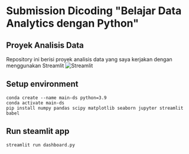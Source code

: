# Submission Dicoding "Belajar Data Analytics dengan Python"
## Proyek Analisis Data
Repository ini berisi proyek analisis data yang saya kerjakan dengan menggunakan Streamlit ![Streamlit](https://vectorseek.com/wp-content/uploads/2023/08/Streamlit-Logo-Vector.svg-.png)

## Setup environment
```
conda create --name main-ds python=3.9
conda activate main-ds
pip install numpy pandas scipy matplotlib seaborn jupyter streamlit babel
```
## Run steamlit app
```
streamlit run dashboard.py                           
```
